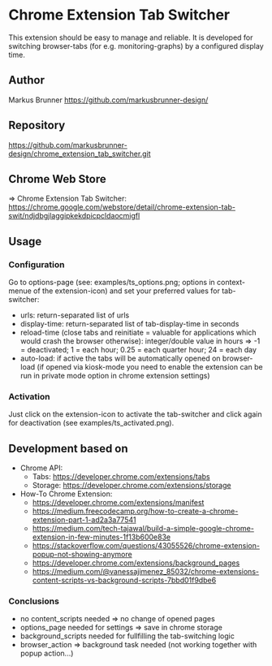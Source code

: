 # Chrome Extension Tab Switcher

This extension should be easy to manage and reliable. It is developed for switching browser-tabs (for e.g. monitoring-graphs) by a configured display time.

## Author

Markus Brunner <https://github.com/markusbrunner-design/>

## Repository

https://github.com/markusbrunner-design/chrome_extension_tab_switcher.git

## Chrome Web Store

=> Chrome Extension Tab Switcher: https://chrome.google.com/webstore/detail/chrome-extension-tab-swit/ndjdbgjlaggipkekdpicpcldaocmigfl

## Usage

### Configuration

Go to options-page (see: examples/ts_options.png; options in context-menue of the extension-icon) and set your preferred values for tab-switcher:
* urls: return-separated list of urls
* display-time: return-separated list of tab-display-time in seconds
* reload-time (close tabs and reinitiate = valuable for applications which would crash the browser otherwise): integer/double value in hours => -1 = deactivated; 1 = each hour; 0.25 = each quarter hour; 24 = each day
* auto-load: if active the tabs will be automatically opened on browser-load (if opened via kiosk-mode you need to enable the extension can be run in private mode option in chrome extension settings)

### Activation

Just click on the extension-icon to activate the tab-switcher and click again for deactivation (see examples/ts_activated.png).

## Development based on

* Chrome API:
    * Tabs: https://developer.chrome.com/extensions/tabs
    * Storage: https://developer.chrome.com/extensions/storage
* How-To Chrome Extension: 
    * https://developer.chrome.com/extensions/manifest
    * https://medium.freecodecamp.org/how-to-create-a-chrome-extension-part-1-ad2a3a77541
    * https://medium.com/tech-tajawal/build-a-simple-google-chrome-extension-in-few-minutes-1f13b600e83e
    * https://stackoverflow.com/questions/43055526/chrome-extension-popup-not-showing-anymore
    * https://developer.chrome.com/extensions/background_pages
    * https://medium.com/@vanessajimenez_85032/chrome-extensions-content-scripts-vs-background-scripts-7bbd01f9dbe6

### Conclusions

* no content_scripts needed => no change of opened pages
* options_page needed for settings => save in chrome storage
* background_scripts needed for fullfilling the tab-switching logic
* browser_action => background task needed (not working together with popup action...)
